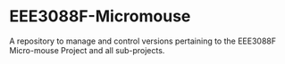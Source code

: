 # EEE3088F-Micromouse
A repository to manage and control versions pertaining to the EEE3088F Micro-mouse Project and all sub-projects.
